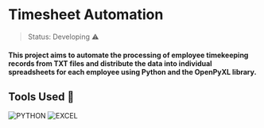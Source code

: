 # Timesheet Automation

> Status: Developing ⚠️

#### This project aims to automate the processing of employee timekeeping records from TXT files and distribute the data into individual spreadsheets for each employee using Python and the OpenPyXL library.

## Tools Used 🔧
![PYTHON](https://img.shields.io/badge/python-3670A0?style=for-the-badge&logo=python&logoColor=ffdd54)
![EXCEL](https://img.shields.io/badge/Microsoft_Excel-217346?style=for-the-badge&logo=microsoft-excel&logoColor=white)


